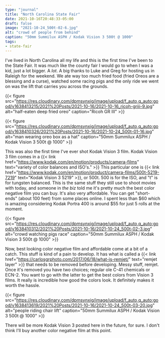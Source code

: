 ```yaml
---
type: "journal"
title: "North Carolina State Fair"
date: 2021-10-16T20:48:33-05:00
draft: false
image: "2021-10-24_500t-02-6.jpg"
alt: "crowd of people from behind"
caption: "50mm Summilux ASPH / Kodak Vision 3 500t @ 1000"
tags:
- state-fair
---
```


I've lived in North Carolina all my life and this is the first time I've been to the State Fair. It was much like the county fair I would go to when I was a kid, just a lot bigger. A _lot_. A big thanks to Luke and Greg for hosting us in Raleigh for the weekend. We ate way too much fried food (fried Oreos are a blessing and a curse), watched some racing pigs and the only ride we went on was the lift that carries you across the grounds.

{{< figure src="https://res.cloudinary.com/dpmsynxig/image/upload/f_auto,q_auto:good/v1638413215/2021%20Posts/2021-10-16/2021-10-16_ricoh-griii-9.jpg" alt="half-eaten deep fried oreo" caption="Ricoh GR III" >}}

{{< figure src="https://res.cloudinary.com/dpmsynxig/image/upload/f_auto,q_auto:good/v1638410326/2021%20Posts/2021-10-16/2021-10-24_500t-01-16.jpg" alt="man wearing oreo box as a hat" caption="50mm Summilux ASPH / Kodak Vision 3 500t @ 1000" >}}

This was also the first time I've ever shot Kodak Vision 3 film. Kodak Vision 3 film comes in a {{< link href="https://www.kodak.com/en/motion/products/camera-films" text="variety of color balances and ISO's." >}} This particular one is {{< link href="https://www.kodak.com/en/motion/product/camera-films/500t-5219-7219" text="Kodak Vision 3 5219" >}}, or 500t. 500 is for the ISO, and "t" is for tungsten balanced. This is the same stuff they still use to shoot movies with today, and someone in _the biz_ told me it's pretty much the best color negative film you can buy. It's also very affordable. You can get "short-ends" (about 100 feet) from some places online. I spent less than $60 which is amazing considering Kodak Portra 400 is around $55 for just 5 rolls at the moment.

{{< figure src="https://res.cloudinary.com/dpmsynxig/image/upload/f_auto,q_auto:good/v1638410312/2021%20Posts/2021-10-16/2021-10-24_500t-02-3.jpg" alt="crowd watching pigs race" caption="50mm Summilux ASPH / Kodak Vision 3 500t @ 1000" >}}

Now, best looking color negative film and affordable come at a bit of a catch. This stuff is kind of a pain to develop. It has what is called a {{< link href="https://carlosgrphoto.com/2017/06/18/what-is-remjet/" text="remjet layer" >}} that needs to be removed before developing. Messy stuff, remjet. Once it's removed you have two choices; regular ole C-41 chemicals or ECN-2. You want to go with the latter to get the best colors from Vision 3 films. It really is incredible how good the colors look. It definitely makes it worth the hassle. 

{{< figure src="https://res.cloudinary.com/dpmsynxig/image/upload/f_auto,q_auto:good/v1638413619/2021%20Posts/2021-10-16/2021-10-24_500t-03-20.jpg" alt="people riding chair lift" caption="50mm Summilux ASPH / Kodak Vision 3 500t @ 1000" >}}

There will be more Kodak Vision 3 posted here in the future, for sure. I don't think I'll buy another color negative film at this point.
